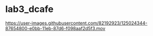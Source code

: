 # lab3_dcafe

https://user-images.githubusercontent.com/82192923/125024344-87654800-e0bb-11eb-87d6-f098aaf2d5f3.mov
